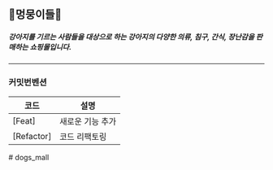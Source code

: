 ## 🐶멍뭉이들🐶
##### 강아지를 기르는 사람들을 대상으로 하는 강아지의 다양한 의류, 침구, 간식, 장난감을 판매하는 쇼핑몰입니다.
---
### 커밋번벤션
|코드|설명|
|------|---|
|[Feat]| 새로운 기능 추가|
|[Refactor]|코드 리팩토링|
#   d o g s _ m a l l  
 